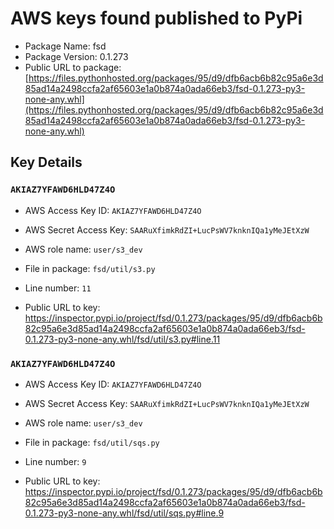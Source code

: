 # AWS keys found published to PyPi

* Package Name: fsd
* Package Version: 0.1.273
* Public URL to package: [https://files.pythonhosted.org/packages/95/d9/dfb6acb6b82c95a6e3d85ad14a2498ccfa2af65603e1a0b874a0ada66eb3/fsd-0.1.273-py3-none-any.whl](https://files.pythonhosted.org/packages/95/d9/dfb6acb6b82c95a6e3d85ad14a2498ccfa2af65603e1a0b874a0ada66eb3/fsd-0.1.273-py3-none-any.whl)

## Key Details

### `AKIAZ7YFAWD6HLD47Z4O`

* AWS Access Key ID: `AKIAZ7YFAWD6HLD47Z4O`
* AWS Secret Access Key: `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` 
* AWS role name: `user/s3_dev`
* File in package: `fsd/util/s3.py`
* Line number: `11`

* Public URL to key: https://inspector.pypi.io/project/fsd/0.1.273/packages/95/d9/dfb6acb6b82c95a6e3d85ad14a2498ccfa2af65603e1a0b874a0ada66eb3/fsd-0.1.273-py3-none-any.whl/fsd/util/s3.py#line.11



### `AKIAZ7YFAWD6HLD47Z4O`

* AWS Access Key ID: `AKIAZ7YFAWD6HLD47Z4O`
* AWS Secret Access Key: `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` 
* AWS role name: `user/s3_dev`
* File in package: `fsd/util/sqs.py`
* Line number: `9`

* Public URL to key: https://inspector.pypi.io/project/fsd/0.1.273/packages/95/d9/dfb6acb6b82c95a6e3d85ad14a2498ccfa2af65603e1a0b874a0ada66eb3/fsd-0.1.273-py3-none-any.whl/fsd/util/sqs.py#line.9


